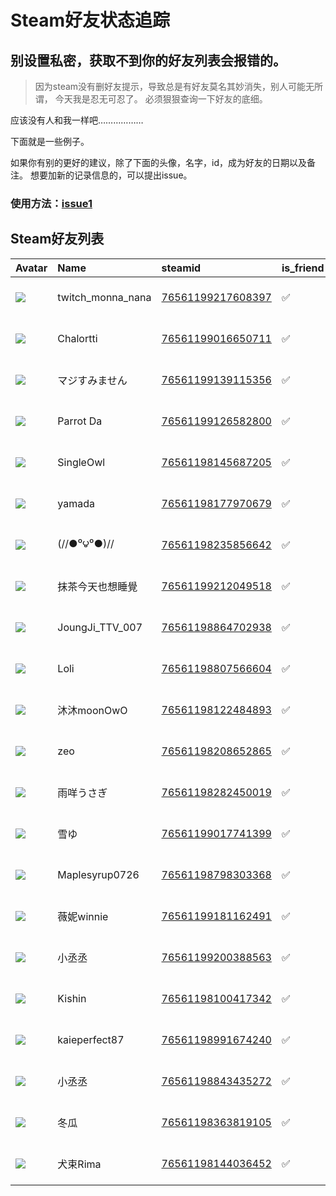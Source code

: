 # Steam好友状态追踪
## 别设置私密，获取不到你的好友列表会报错的。

> 因为steam没有删好友提示，导致总是有好友莫名其妙消失，别人可能无所谓，
> 今天我是忍无可忍了。 必须狠狠查询一下好友的底细。

应该没有人和我一样吧………………

下面就是一些例子。

如果你有别的更好的建议，除了下面的头像，名字，id，成为好友的日期以及备注。 想要加新的记录信息的，可以提出issue。

### 使用方法：[issue1](https://github.com/systemannounce/SteamFriends/issues/1)



## Steam好友列表
| Avatar                                                                            | Name              | steamid                                                                     | is_friend   | BFD                 | removed_time   | Remark   |
|:----------------------------------------------------------------------------------|:------------------|:----------------------------------------------------------------------------|:------------|:--------------------|:---------------|:---------|
| ![](https://avatars.steamstatic.com/200555d3dab65aeef169017859c79ed5d17ac1c2.jpg) | twitch_monna_nana | [76561199217608397](https://steamcommunity.com/profiles/76561199217608397/) | ✅           | 2025-01-13 15:03:59 |                |          |
| ![](https://avatars.steamstatic.com/ad8d49945ccc051085585466182555bf7646e560.jpg) | Chalortti         | [76561199016650711](https://steamcommunity.com/profiles/76561199016650711/) | ✅           | 2025-01-13 14:19:54 |                |          |
| ![](https://avatars.steamstatic.com/edea68afd57a75255af47916521ba7b4bd0174c1.jpg) | マジすみません           | [76561199139115356](https://steamcommunity.com/profiles/76561199139115356/) | ✅           | 2025-01-13 15:04:01 |                |          |
| ![](https://avatars.steamstatic.com/efc74740c38841d17f07b0d810c71f41e288a1e0.jpg) | Parrot Da         | [76561199126582800](https://steamcommunity.com/profiles/76561199126582800/) | ✅           | 2025-01-13 15:26:16 |                |          |
| ![](https://avatars.steamstatic.com/59f4aa1e6c330a4f0368a5aa31d46dd146059cc3.jpg) | SingleOwl         | [76561198145687205](https://steamcommunity.com/profiles/76561198145687205/) | ✅           | 2025-01-13 16:39:38 |                |          |
| ![](https://avatars.steamstatic.com/f7b4265a9bdcf6fa8aa61db69e35f250b3671877.jpg) | yamada            | [76561198177970679](https://steamcommunity.com/profiles/76561198177970679/) | ✅           | 2025-01-13 23:09:23 |                |          |
| ![](https://avatars.steamstatic.com/04c85139b67595a550b10ec6601a01f4c4ed76a2.jpg) | (//●⁰౪⁰●)//       | [76561198235856642](https://steamcommunity.com/profiles/76561198235856642/) | ✅           | 2025-01-13 18:20:56 |                |          |
| ![](https://avatars.steamstatic.com/87537c6555bb103f8c264c45f26ad2d916b9aa36.jpg) | 抹茶今天也想睡覺          | [76561199212049518](https://steamcommunity.com/profiles/76561199212049518/) | ✅           | 2025-01-14 21:06:28 |                |          |
| ![](https://avatars.steamstatic.com/b46f2ff67fdadc5aadb6c548bae636c4bdbe9b5a.jpg) | JoungJi_TTV_007   | [76561198864702938](https://steamcommunity.com/profiles/76561198864702938/) | ✅           | 2025-01-14 09:42:48 |                |          |
| ![](https://avatars.steamstatic.com/b8fa08ea05ad6e49fdd12894b3804e88df8e1714.jpg) | Loli              | [76561198807566604](https://steamcommunity.com/profiles/76561198807566604/) | ✅           | 2025-01-14 11:13:01 |                |          |
| ![](https://avatars.steamstatic.com/44b65fa70c3df3819aa00d7b9cb13a40ac7cc2dc.jpg) | 沐沐moonOwO         | [76561198122484893](https://steamcommunity.com/profiles/76561198122484893/) | ✅           | 2025-01-15 08:35:53 |                |          |
| ![](https://avatars.steamstatic.com/7e4ccbf67ad589950f10a2f211e2b4f23f29a973.jpg) | zeo               | [76561198208652865](https://steamcommunity.com/profiles/76561198208652865/) | ✅           | 2025-01-16 08:00:25 |                |          |
| ![](https://avatars.steamstatic.com/7d7263b246a97aedce44407413024170c168b0dc.jpg) | 雨咩うさぎ             | [76561198282450019](https://steamcommunity.com/profiles/76561198282450019/) | ✅           | 2025-01-26 12:19:36 |                |          |
| ![](https://avatars.steamstatic.com/c895d899e62051baace6cb6dbb6dba3cd1f23800.jpg) | 雪ゆ                | [76561199017741399](https://steamcommunity.com/profiles/76561199017741399/) | ✅           | 2025-01-31 13:25:36 |                |          |
| ![](https://avatars.steamstatic.com/4ba45e6328ee3e33483a338595413b983b0b50b9.jpg) | Maplesyrup0726    | [76561198798303368](https://steamcommunity.com/profiles/76561198798303368/) | ✅           | 2025-01-31 09:14:12 |                |          |
| ![](https://avatars.steamstatic.com/e338d2035a2c0d972c227ab09822ef0d90f2026a.jpg) | 薇妮winnie          | [76561199181162491](https://steamcommunity.com/profiles/76561199181162491/) | ✅           | 2025-01-31 12:50:11 |                |          |
| ![](https://avatars.steamstatic.com/08f12daf371790f293a0ab9987d8b7c6859c5c09.jpg) | 小丞丞               | [76561199200388563](https://steamcommunity.com/profiles/76561199200388563/) | ✅           | 2025-02-05 12:10:08 |                |          |
| ![](https://avatars.steamstatic.com/cf1e397696b8515ec92c2ae11dc9aa3e763e6c5d.jpg) | Kishin            | [76561198100417342](https://steamcommunity.com/profiles/76561198100417342/) | ✅           | 2025-02-05 07:52:13 |                |          |
| ![](https://avatars.steamstatic.com/6b1714e5b70b9e3f9f40780b66be8b692130aa0e.jpg) | kaieperfect87     | [76561198991674240](https://steamcommunity.com/profiles/76561198991674240/) | ✅           | 2025-02-05 12:12:11 |                |          |
| ![](https://avatars.steamstatic.com/3d3f4a8ceef8b0e3604141f8f3b0f30585e58a25.jpg) | 小丞丞               | [76561198843435272](https://steamcommunity.com/profiles/76561198843435272/) | ✅           | 2025-02-05 11:59:13 |                |          |
| ![](https://avatars.steamstatic.com/1ea6b936936a4b1d504821254a630c4073c92a46.jpg) | 冬瓜                | [76561198363819105](https://steamcommunity.com/profiles/76561198363819105/) | ✅           | 2025-02-05 11:59:13 |                |          |
| ![](https://avatars.steamstatic.com/a770abeffcd7434e8f95c5894c409a2fb71be719.jpg) | 犬束Rima            | [76561198144036452](https://steamcommunity.com/profiles/76561198144036452/) | ✅           | 2025-02-13 13:13:19 |                |          |